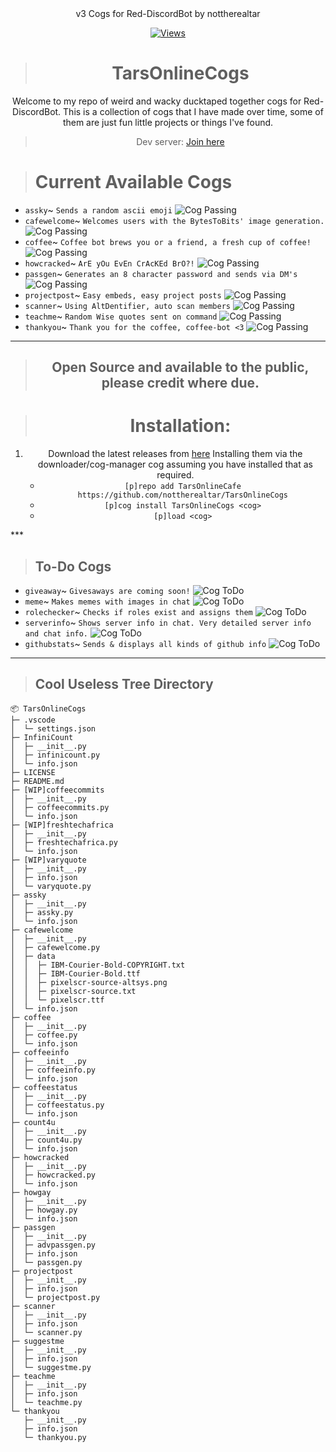 <div align="center">
v3 Cogs for Red-DiscordBot by nottherealtar

[![Views](http://hits.dwyl.com/nottherealtar/TarsOnlineCogs.svg)](http://hits.dwyl.com/nottherealtar/TarsOnlineCogs)

> # TarsOnlineCogs
Welcome to my repo of weird and wacky ducktaped together cogs for Red-DiscordBot.
This is a collection of cogs that I have made over time, some of them are just fun little projects or things I've found.

> Dev server: [Join here](https://discord.gg/CsR9zECCQt)

</div>

> # Current Available Cogs
- `assky`~ `Sends a random ascii emoji` ![Cog Passing](https://img.shields.io/static/v1?label=Cog&message=Passing&color=brightgreen)
- `cafewelcome`~ `Welcomes users with the BytesToBits' image generation.` ![Cog Passing](https://img.shields.io/static/v1?label=Cog&message=Passing&color=brightgreen)
- `coffee`~ `Coffee bot brews you or a friend, a fresh cup of coffee!` ![Cog Passing](https://img.shields.io/static/v1?label=Cog&message=Passing&color=brightgreen)
- `howcracked`~ `ArE yOu EvEn CrAcKEd BrO?!` ![Cog Passing](https://img.shields.io/static/v1?label=Cog&message=Passing&color=brightgreen)
- `passgen`~ `Generates an 8 character password and sends via DM's` ![Cog Passing](https://img.shields.io/static/v1?label=Cog&message=Passing&color=brightgreen)
- `projectpost`~ `Easy embeds, easy project posts` ![Cog Passing](https://img.shields.io/static/v1?label=Cog&message=Passing&color=brightgreen)
- `scanner`~ `Using AltDentifier, auto scan members` ![Cog Passing](https://img.shields.io/static/v1?label=Cog&message=Passing&color=brightgreen)
- `teachme`~ `Random Wise quotes sent on command` ![Cog Passing](https://img.shields.io/static/v1?label=Cog&message=Passing&color=brightgreen)
- `thankyou`~ `Thank you for the coffee, coffee-bot <3` ![Cog Passing](https://img.shields.io/static/v1?label=Cog&message=Passing&color=brightgreen)

***
<div align="center">

> ## Open Source and available to the public, please credit where due.

> # Installation:
1. Download the latest releases from [here](https://github.com/nottherealtar/TarsOnlineCogs/)
    Installing them via the downloader/cog-manager cog assuming you have installed that as required.
    - `[p]repo add TarsOnlineCafe https://github.com/nottherealtar/TarsOnlineCogs`
    - `[p]cog install TarsOnlineCogs <cog>`
    - `[p]load <cog>`
</div>
***

> ## To-Do Cogs
- `giveaway`~ `Givesaways are coming soon!` ![Cog ToDo](https://img.shields.io/static/v1?label=Cog&message=ToDo&color=red)
- `meme`~ `Makes memes with images in chat` ![Cog ToDo](https://img.shields.io/static/v1?label=Cog&message=ToDo&color=red)
- `rolechecker`~ `Checks if roles exist and assigns them` ![Cog ToDo](https://img.shields.io/static/v1?label=Cog&message=ToDo&color=red)
- `serverinfo`~ `Shows server info in chat. Very detailed server info and chat info.` ![Cog ToDo](https://img.shields.io/static/v1?label=Cog&message=ToDo&color=red)
- `githubstats`~ `Sends & displays all kinds of github info` ![Cog ToDo](https://img.shields.io/static/v1?label=Cog&message=ToDo&color=red)

***

> ## Cool Useless Tree Directory
```
📦 TarsOnlineCogs
├─ .vscode
│  └─ settings.json
├─ InfiniCount
│  ├─ __init__.py
│  ├─ infinicount.py
│  └─ info.json
├─ LICENSE
├─ README.md
├─ [WIP]coffeecommits
│  ├─ __init__.py
│  ├─ coffeecommits.py
│  └─ info.json
├─ [WIP]freshtechafrica
│  ├─ __init__.py
│  ├─ freshtechafrica.py
│  └─ info.json
├─ [WIP]varyquote
│  ├─ __init__.py
│  ├─ info.json
│  └─ varyquote.py
├─ assky
│  ├─ __init__.py
│  ├─ assky.py
│  └─ info.json
├─ cafewelcome
│  ├─ __init__.py
│  ├─ cafewelcome.py
│  ├─ data
│  │  ├─ IBM-Courier-Bold-COPYRIGHT.txt
│  │  ├─ IBM-Courier-Bold.ttf
│  │  ├─ pixelscr-source-altsys.png
│  │  ├─ pixelscr-source.txt
│  │  └─ pixelscr.ttf
│  └─ info.json
├─ coffee
│  ├─ __init__.py
│  ├─ coffee.py
│  └─ info.json
├─ coffeeinfo
│  ├─ __init__.py
│  ├─ coffeeinfo.py
│  └─ info.json
├─ coffeestatus
│  ├─ __init__.py
│  ├─ coffeestatus.py
│  └─ info.json
├─ count4u
│  ├─ __init__.py
│  ├─ count4u.py
│  └─ info.json
├─ howcracked
│  ├─ __init__.py
│  ├─ howcracked.py
│  └─ info.json
├─ howgay
│  ├─ __init__.py
│  ├─ howgay.py
│  └─ info.json
├─ passgen
│  ├─ __init__.py
│  ├─ advpassgen.py
│  ├─ info.json
│  └─ passgen.py
├─ projectpost
│  ├─ __init__.py
│  ├─ info.json
│  └─ projectpost.py
├─ scanner
│  ├─ __init__.py
│  ├─ info.json
│  └─ scanner.py
├─ suggestme
│  ├─ __init__.py
│  ├─ info.json
│  └─ suggestme.py
├─ teachme
│  ├─ __init__.py
│  ├─ info.json
│  └─ teachme.py
└─ thankyou
   ├─ __init__.py
   ├─ info.json
   └─ thankyou.py
```

